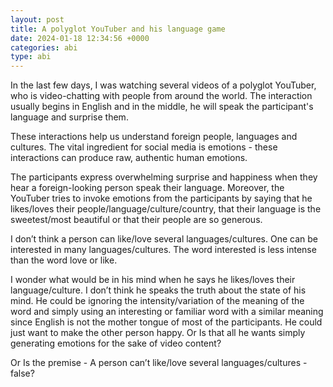 ```yaml
---
layout: post
title: A polyglot YouTuber and his language game
date: 2024-01-18 12:34:56 +0000
categories: abi
type: abi
---
```


<div class="abi">	
In the last few days, I was watching several videos of a polyglot YouTuber, who is video-chatting with people from around the world. The interaction usually begins in English and in the middle, he will speak the participant's language and surprise them.

These interactions help us understand foreign people, languages and cultures. The vital ingredient for social media is emotions - these interactions can produce raw, authentic human emotions.

The participants express overwhelming surprise and happiness when they hear a foreign-looking person speak their language. Moreover, the YouTuber tries to invoke emotions from the participants by saying that he likes/loves their people/language/culture/country, that their language is the sweetest/most beautiful or that their people are so generous.

I don’t think a person can like/love several languages/cultures. One can be interested in many languages/cultures. The word interested is less intense than the word love or like.

I wonder what would be in his mind when he says he likes/loves their language/culture. I don’t think he speaks the truth about the state of his mind. He could be ignoring the intensity/variation of the meaning of the word and simply using an interesting or familiar word with a similar meaning since English is not the mother tongue of most of the participants. He could just want to make the other person happy. Or Is that all he wants simply generating emotions for the sake of video content? 

Or Is the premise - A person can’t like/love several languages/cultures - false?
</div>
